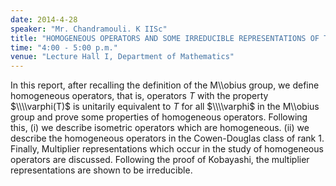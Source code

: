 ```yaml
---
date: 2014-4-28
speaker: "Mr. Chandramouli. K IISc"
title: "HOMOGENEOUS OPERATORS AND SOME IRREDUCIBLE REPRESENTATIONS OF THE MOBIUS GROUP"
time: "4:00 - 5:00 p.m." 
venue: "Lecture Hall I, Department of Mathematics"
---
```

In this report, after recalling the definition of the M\\\\obius group, we define homogeneous operators, that is, operators $T$ with the property $\\\\varphi(T)$ is unitarily equivalent to $T$ for all $\\\\varphi$ in the M\\\\obius group and prove some properties of homogeneous operators. Following this, (i) we describe isometric operators which are homogeneous. (ii) we describe the homogeneous operators in the Cowen-Douglas class of rank 1. Finally, Multiplier representations which occur in the study of homogeneous operators are discussed. Following the proof of Kobayashi, the multiplier representations are shown to be irreducible.
